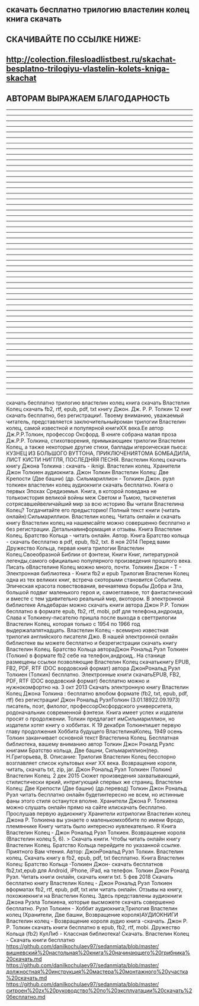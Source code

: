 скачать бесплатно трилогию властелин колец книга скачать
--------------------------------------------------
СКАЧИВАЙТЕ ПО ССЫЛКЕ НИЖЕ:
--------------------------------------------------
http://colection.filesloadlistbest.ru/skachat-besplatno-trilogiyu-vlastelin-kolets-kniga-skachat
--------------------------------------------------
АВТОРАМ ВЫРАЖАЕМ БЛАГОДАРНОСТЬ
--------------------------------------------------
--------------------------------------------------
--------------------------------------------------
--------------------------------------------------
--------------------------------------------------
--------------------------------------------------
--------------------------------------------------
--------------------------------------------------
--------------------------------------------------
--------------------------------------------------
--------------------------------------------------
--------------------------------------------------
--------------------------------------------------
--------------------------------------------------
--------------------------------------------------
--------------------------------------------------
--------------------------------------------------
--------------------------------------------------
--------------------------------------------------
--------------------------------------------------
--------------------------------------------------
--------------------------------------------------
--------------------------------------------------
--------------------------------------------------
--------------------------------------------------
--------------------------------------------------
--------------------------------------------------
--------------------------------------------------
--------------------------------------------------
--------------------------------------------------
--------------------------------------------------
--------------------------------------------------
--------------------------------------------------
--------------------------------------------------
--------------------------------------------------
--------------------------------------------------
--------------------------------------------------
--------------------------------------------------
--------------------------------------------------
--------------------------------------------------
--------------------------------------------------
--------------------------------------------------
--------------------------------------------------
--------------------------------------------------
--------------------------------------------------
--------------------------------------------------
--------------------------------------------------
--------------------------------------------------
--------------------------------------------------
--------------------------------------------------
--------------------------------------------------
--------------------------------------------------
--------------------------------------------------
скачать бесплатно трилогию властелин колец книга скачать Властелин Колец скачать fb2, rtf, epub, pdf, txt книгу Джон. Дж. Р. Р. Толкин  12 книг скачать бесплатно, без регистрации!. Твоему вниманию, уважаемый читатель, представляется заключительныйроман трилогии Властелин колец, самой известной и популярной книгиXX века.Ее автор Дж.Р.Р.Толкин, профессор Оксфорд. В книге собрана малая проза Дж.Р.Р. Толкина, стихотворения, примыкающиек трилогии Властелин Колец, а также некоторые другие стихи, баллады игероическая пьеса: КУЗНЕЦ ИЗ БОЛЬШОГО ВУТТОНА, ПРИКЛЮЧЕНИЯТОМА БОМБАДИЛА, ЛИСТ КИСТИ НИГГЛЯ, ПОСЛЕДНЯЯ ПЕСНЯ. Властелин Колец скачать книгу Джона Толкина : скачать  - iknigi. Властелин колец. Хранители Джон Толкиен аудиокнига. Джон Толкин Властелин Колец: Две Крепости (Две башни) (др. Сильмариллион - Толкиен Джон. руэл толкиен властелин колец аудиокниги скачать бесплатно. Книга о первых Эпохах Средиземья. Книга, в которой поведана не толькоистория великой войны меж Светом и Тьмою, тысячелетия сотрясавшейвеличайший мир за всю историю  Вы читали Властелина Колец? Тогдачитайте его предысторию!  Полный текст книги (читать онлайн):Сильмариллион. Властелин колец. Читать онлайн и скачать книгу Властелин колец на нашемсайте можно совершенно бесплатно и без регистрации. Детальнаяинформация и отзывы. Книга Властелин Колец. Братство Кольца - читать онлайн. Автор. Книга Братство кольца - скачать бесплатно в pdf, epub, fb2, txt. 8 ноя 2014  Перед вами Дружество Кольца, первая книга трилогии Властелин Колец.Своеобразной Библии от фэнтези, Книги Книг, литературной легенды,самого официально популярного произведения прошлого века. Писать оВластелине Колец можно много, почти. Толкиен Джон - Т - Электронная библиотека - Книги fb2 и epub
Трилогия Властелин Колец  одна из тех великих книг, встреча скоторыми становится Событием. Эпическая красота повествования, вечнаятема борьбы Добра и Зла, большой подвиг маленького героя и, самоеглавное,  тот фантастический и вместе с тем удивительно реальный мир, вкотором. В электронной библиотеке Альдебаран можно скачать книги автора Джон Р.Р. Толкин бесплатно в формате epub, fb2, rtf, mobi, pdf для телефона,андроида,  Слава к Толкиену-писателю пришла после выхода в светтрилогии Властелин Колец, которая только с 1954 по 1966 год выдержалапятнадцать. Властелин Колец - всемирно известная трилогия английского писателя Джо.  В нашей электронной онлайн библиотеке вы можете бесплатно и безрегистрации скачать книгу Властелин Колец. Братство Кольца автораДжон Рональд Руэл Толкиен (Толкин) в формате fb2 себе на телефон,андроид,. На станице размещены ссылки позволяющие Властелин Колец скачатькнигу EPUB, FB2, PDF, RTF (DOC  вордовский формат) автора ДжонРональд Руэл Толкиен (Толкин) бесплатно. Электронные книги скачатьEPUB, FB2, PDF, RTF (DOC  вордовский формат) бесплатно можно и нужнокомфортно на. 3 окт 2013  Скачать электронную книгу Властелин Колец Джона Толкина : бесплатно влюбом формате (fb2, txt, epub, pdf, rtf) без регистрации! Джон Рональд РуэлТолкин (3.01.18922.09.1973)  писатель, поэт, филолог, профессорОксфордского университета, родоначальник современной фэнтези. Книга имеет успех и издатели просят о продолжении. Толкин предлагает имСильмариллион, но издатели хотят книгу о хоббитах. К 19 декабря Толкинпишет первую главу продолжения Хоббита  будущего ВластелинаКолец. 1949 осень Толкин заканчивает основной текст Властелина Колец. Бесплатная библиотека, вашему вниманию автор Толкин Джон Роналд Руэлс книгами Братство кольца, Две башни, Сильмариллион(пер. Н.Григорьева, В.  Описание: Трилогия Властелин Колец бесспорно возглавляет список культовых книг XX века.  Возвращение короля, читать, скачать txt, zip, jar. Джон Рональд Руэл Толкиен (Толкин) Властелин Колец. 2 дек 2015  Сюжет произведения захватывающий, стилистически яркий, интригующий спервых же страниц. Властелин Колец: Две Крепости (Две башни) (др.перевод) Толкин Джон Рональд Руэл читать бесплатно онлайн будетинтересно не всем, но истинные фаны этого стиля останутся вполне. Хранители Джона Р. Толкиена можно слушать онлайн прямо на сайте илискачать бесплатно.  Прослушав первую аудиокнигу Хранители изтрилогии Властелин колец Джона Р. Толкиена вы узнаете о маленькомхоббите по имени Фродо, племяннике  Книгу читать было интересно иувлекательно. R Книга Властелин Колец - Джон Рональд Руэл Толкиен. Возвращение короля (Властелин колец 5, 6). > Скачать книги. Чтобы читать онлайн книгу  Властелин Колец. Братство Кольца перейдите по указанной ссылке. Приятного Вам чтения. Автор: ДжонРональд Руэл Толкин. Властелин колец. Скачать книгу в fb2, epub, pdf, txt бесплатно. Книга Властелин Колец: Братство Кольца -Толкиен Джон- скачать бесплатнов fb2,txt,epub для Android, iPhone, iPad, на телефон.
Толкин Джон Роналд Руэл. Читать книги онлайн, скачать книги txt. 5 фев 2018  Скачать бесплатно книгу Властелин Колец - Джон Рональд Руэл Толкиен вформатах fb2, rtf, epub, pdf, txt или читать онлайн. Отзывы на книгу, похожиекниги на Властелин Колец. Здесь представлены аудиокниги Джона Руэла Толкиена, которые высможете скачать совершенно бесплатно. Руэл Толкиен - Хоббит аудиокнига;Трилогия Властелин колец (Хранители, Две башни, Возвращение короля)АУДИОКНИГИ  Властелин колец - Возвращение короля аудио книга -скачать. Джон Р. Р. Толкин  скачать книги бесплатно в epub, fb2, rtf, mobi. Дружество Кольца (fb2)  КулЛиб - Классная библиотека! Скачать. Властелин Колец - Скачать книги бесплатно
https://github.com/danilkochulaev97/sedanmiata/blob/master/вишневский%20настольная%20книга%20начинающего%20грибника%20скачать.md
https://github.com/danilkochulaev97/sedanmiata/blob/master/должностная%20инструкция%20мастера%20монтажного%20участка%20скачать.md
https://github.com/danilkochulaev97/sedanmiata/blob/master/ситроен%20zx%20руководство%20по%20эксплуатации%20скачать%20бесплатно.md